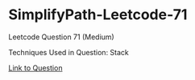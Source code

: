 # SimplifyPath-Leetcode-71

Leetcode Question 71 (Medium)

Techniques Used in Question:
Stack

[Link to Question](https://leetcode.com/problems/simplify-path/)
